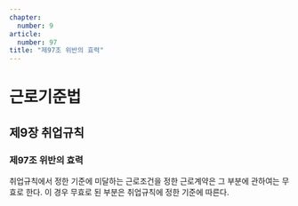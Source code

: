 ```yaml
---
chapter:
  number: 9
article:
  number: 97
title: "제97조 위반의 효력"
---
```

# 근로기준법

## 제9장 취업규칙

### 제97조 위반의 효력

취업규칙에서 정한 기준에 미달하는 근로조건을 정한 근로계약은 그 부분에 관하여는 무효로 한다. 이 경우 무효로 된 부분은 취업규칙에 정한 기준에 따른다.
